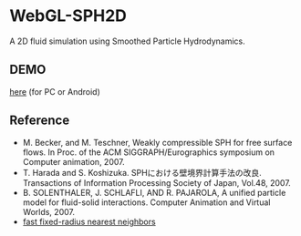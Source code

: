 # WebGL-SPH2D  
A 2D fluid simulation using Smoothed Particle Hydrodynamics.  

## DEMO  
[here](https://lightsteelblue.github.io/WebGL-SPH2D/) (for PC or Android)  

## Reference  
- M. Becker, and M. Teschner, Weakly compressible SPH for free surface flows. In Proc. of the ACM SIGGRAPH/Eurographics symposium on Computer animation, 2007.  
- T. Harada and S. Koshizuka. SPHにおける壁境界計算手法の改良. Transactions of Information Processing Society of Japan, Vol.48, 2007.  
- B. SOLENTHALER, J. SCHLAFLI, AND R. PAJAROLA, A unified particle model for fluid-solid interactions. Computer Animation and Virtual Worlds, 2007.
- [fast fixed-radius nearest neighbors](https://on-demand.gputechconf.com/gtc/2014/presentations/S4117-fast-fixed-radius-nearest-neighbor-gpu.pdf)  
